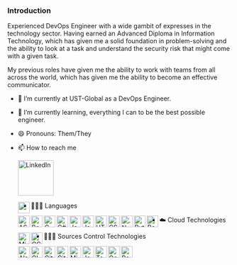 ### Introduction

Experienced DevOps Engineer with a wide gambit of expresses in the technology 
sector. Having earned an Advanced Diploma in Information Technology, 
which has given me a solid foundation in problem-solving and the ability 
to look at a task and understand the security risk that might come 
with a given task.

My previous roles have given me the ability to work with teams from all across 
the world, which has given me the ability to become an effective communicator.  

- 🔭 I’m currently at UST-Global as a DevOps Engineer.
- 🌱 I’m currently learning, everything I can to be the best possible engineer.
- 😄 Pronouns: Them/They
- 📫 How to reach me

    [<img align="center" alt="LinkedIn" width="80" src="https://golflifenavigators.com/wp-content/uploads/2018/09/linkedin-logo.png" />]( https://www.linkedin.com/in/benjamin-saul-mcculloch/)

    <img align="left" alt="" width="26px" src="" />

- 👨🏻‍💻 Languages
    
    <img align="left" alt="ASP.Net" width="26px" src="https://pics.freeicons.io/uploads/icons/png/14621971553750220-512.png" />
    <img align="left" alt="Bash" width="26px" src="https://community.infoblox.com/t5/image/serverpage/image-id/2195iA290BF7E3BA6064D/image-size/large/is-moderation-mode/true?v=v2&px=999" />
    <img align="left" alt="C" width="26px" src="https://cdn.iconscout.com/icon/free/png-512/c-programming-569564.png" />
    <img align="left" alt="C#" width="26px" src="https://iconape.com/wp-content/files/sh/51404/svg/c--4.svg" />
    <img align="left" alt="Java" width="26px" src="https://icons-for-free.com/iconfiles/png/512/java+icon-1320167912601224138.png" />
    <img align="left" alt="JavaScript" width="26px" src="https://cdn.iconscout.com/icon/free/png-512/javascript-2752148-2284965.png" />
    <img align="left" alt="HTML 5" width="26px" src="https://icons-for-free.com/iconfiles/png/512/icon++html+icon-1320194800994962643.png" />
    <img align="left" alt="CSS" width="26px" src="https://icon-library.com/images/css3-icon/css3-icon-10.jpg" />
    <img align="left" alt=".Net" width="26px" src="https://upload.wikimedia.org/wikipedia/commons/thumb/e/ee/.NET_Core_Logo.svg/1200px-.NET_Core_Logo.svg.png" />
    <img align="left" alt="Python" width="26px" src="https://upload.wikimedia.org/wikipedia/commons/thumb/c/c3/Python-logo-notext.svg/768px-Python-logo-notext.svg.png" />
    <img align="left" alt="Powershell" width="26px" src="https://4.bp.blogspot.com/-VnHaVPAfOms/XDepW52T1BI/AAAAAAAAGQo/ZzujNs2KPkEmmtF1Astea01BkZ6RGStswCLcBGAs/s1600/powershell.png" />
    


- ☁️ Cloud Technologies

    <img align="left" alt="Microsoft Azure" width="26px" src="https://is3-ssl.mzstatic.com/image/thumb/Purple124/v4/26/70/f7/2670f758-1cdb-60f3-f854-55eb75fd6ba6/source/256x256bb.jpg" />
    <img align="left" alt="GCP" width="26px" src="http://static1.squarespace.com/static/5ad4b8e04eddecf8fce0d794/5bbc13259140b782d111ad46/5bbc13d69140b782d111b4b4/1539054124718/apple-icon.png" />

- 👨🏻‍💻 Sources Control Technologies

    <img align="left" alt="Alasian" width="26px" src="https://pbs.twimg.com/profile_images/907320949762134016/NVTmGzl7_400x400.jpg" />
    <img align="left" alt="GIT" width="26px" src="https://git-scm.com/images/logos/downloads/Git-Icon-1788C.png" />
    <img align="left" alt="GitHub" width="26px" src="https://cdn2.iconfinder.com/data/icons/social-icons-33/128/Github-512.png" />
    <img align="left" alt="GitLab" width="26px" src="https://upload.wikimedia.org/wikipedia/commons/thumb/1/18/GitLab_Logo.svg/1200px-GitLab_Logo.svg.png" />

    <img align="left" alt="Microsoft Azure DevOps" width="26px" src="https://user-images.githubusercontent.com/1874103/46415699-cfc5cf00-c6f3-11e8-9bcc-2fc2bf1759ec.png" />
    <img align="left" alt="Jenkins" width="26px" src="https://wiki.jenkins.io/download/attachments/2916393/headshot.png?version=1&modificationDate=1302753947000&api=v2" />
    <img align="left" alt="TeamCity" width="26px" src="https://upload.wikimedia.org/wikipedia/commons/8/8e/TeamCity_Icon.png" />
    <img align="left" alt="Octopus-Deploy" width="26px" src="https://images.g2crowd.com/uploads/product/hd_favicon/d65129b4caefad9d7ed13c2c21023096/octopus-deploy.svg" />
    <img align="left" alt="PostMan" width="26px" src="https://images.g2crowd.com/uploads/product/hd_favicon/1535488313/postman.svg" />





